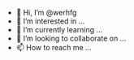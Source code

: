 - 👋 Hi, I’m @werhfg
- 👀 I’m interested in ...
- 🌱 I’m currently learning ...
- 💞️ I’m looking to collaborate on ...
- 📫 How to reach me ...

<!---
werhfg/werhfg is a ✨ special ✨ repository because its `README.md` (this file) appears on your GitHub profile.
You can click the Preview link to take a look at your changes.
--->
